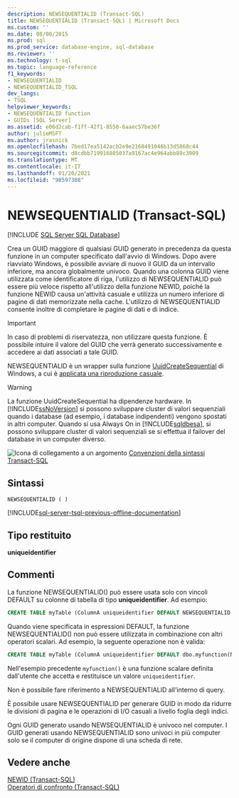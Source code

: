 ```yaml
---
description: NEWSEQUENTIALID (Transact-SQL)
title: NEWSEQUENTIALID (Transact-SQL) | Microsoft Docs
ms.custom: ''
ms.date: 08/08/2015
ms.prod: sql
ms.prod_service: database-engine, sql-database
ms.reviewer: ''
ms.technology: t-sql
ms.topic: language-reference
f1_keywords:
- NEWSEQUENTIALID
- NEWSEQUENTIALID_TSQL
dev_langs:
- TSQL
helpviewer_keywords:
- NEWSEQUENTIALID function
- GUIDs [SQL Server]
ms.assetid: e06d2cab-f1ff-42f1-8550-6aaec57be36f
author: julieMSFT
ms.author: jrasnick
ms.openlocfilehash: 7bed17ea5142acb2e9e2168491046b13d5868c44
ms.sourcegitcommit: d8cdbb719916805037a9167ac4e964abb89c3909
ms.translationtype: MT
ms.contentlocale: it-IT
ms.lasthandoff: 01/20/2021
ms.locfileid: "98597308"
---
```

# <a name="newsequentialid-transact-sql"></a>NEWSEQUENTIALID (Transact-SQL)
[!INCLUDE [SQL Server SQL Database](../../includes/applies-to-version/sql-asdb.md)]

  Crea un GUID maggiore di qualsiasi GUID generato in precedenza da questa funzione in un computer specificato dall'avvio di Windows. Dopo avere riavviato Windows, è possibile avviare di nuovo il GUID da un intervallo inferiore, ma ancora globalmente univoco. Quando una colonna GUID viene utilizzata come identificatore di riga, l'utilizzo di NEWSEQUENTIALID può essere più veloce rispetto all'utilizzo della funzione NEWID, poiché la funzione NEWID causa un'attività casuale e utilizza un numero inferiore di pagine di dati memorizzate nella cache. L'utilizzo di NEWSEQUENTIALID consente inoltre di completare le pagine di dati e di indice.  
  
> [!IMPORTANT]  
>  In caso di problemi di riservatezza, non utilizzare questa funzione. È possibile intuire il valore del GUID che verrà generato successivamente e accedere ai dati associati a tale GUID.  
  
 NEWSEQUENTIALID è un wrapper sulla funzione [UuidCreateSequential](/windows/win32/api/rpcdce/nf-rpcdce-uuidcreatesequential) di Windows, a cui è [applicata una riproduzione casuale](/archive/blogs/dbrowne/how-to-generate-sequential-guids-for-sql-server-in-net).
  
> [!WARNING]  
>  La funzione UuidCreateSequential ha dipendenze hardware. In [!INCLUDE[ssNoVersion](../../includes/ssnoversion-md.md)] si possono sviluppare cluster di valori sequenziali quando i database (ad esempio, i database indipendenti) vengono spostati in altri computer. Quando si usa Always On in [!INCLUDE[sqldbesa](../../includes/sqldbesa-md.md)], si possono sviluppare cluster di valori sequenziali se si effettua il failover del database in un computer diverso.  
  
 ![Icona di collegamento a un argomento](../../database-engine/configure-windows/media/topic-link.gif "Icona di collegamento a un argomento") [Convenzioni della sintassi Transact-SQL](../../t-sql/language-elements/transact-sql-syntax-conventions-transact-sql.md)  
  
## <a name="syntax"></a>Sintassi  
  
```syntaxsql
NEWSEQUENTIALID ( )  
```

[!INCLUDE[sql-server-tsql-previous-offline-documentation](../../includes/sql-server-tsql-previous-offline-documentation.md)]


## <a name="return-type"></a>Tipo restituito  
 **uniqueidentifier**  
  
## <a name="remarks"></a>Commenti  
 La funzione NEWSEQUENTIALID() può essere usata solo con vincoli DEFAULT su colonne di tabella di tipo **uniqueidentifier**. Ad esempio:  
  
```sql  
CREATE TABLE myTable (ColumnA uniqueidentifier DEFAULT NEWSEQUENTIALID());   
```  
  
 Quando viene specificata in espressioni DEFAULT, la funzione NEWSEQUENTIALID() non può essere utilizzata in combinazione con altri operatori scalari. Ad esempio, la seguente operazione non è valida:  
  
```sql 
CREATE TABLE myTable (ColumnA uniqueidentifier DEFAULT dbo.myfunction(NEWSEQUENTIALID()));  
```  
  
 Nell'esempio precedente `myfunction()` è una funzione scalare definita dall'utente che accetta e restituisce un valore `uniqueidentifier`.  
  
 Non è possibile fare riferimento a NEWSEQUENTIALID all'interno di query.  
  
 È possibile usare NEWSEQUENTIALID per generare GUID in modo da ridurre le divisioni di pagina e le operazioni di I/O casuali a livello foglia degli indici.  
  
 Ogni GUID generato usando NEWSEQUENTIALID è univoco nel computer. I GUID generati usando NEWSEQUENTIALID sono univoci in più computer solo se il computer di origine dispone di una scheda di rete.  
  
## <a name="see-also"></a>Vedere anche  
 [NEWID &#40;Transact-SQL&#41;](../../t-sql/functions/newid-transact-sql.md)   
 [Operatori di confronto &#40;Transact-SQL&#41;](../../t-sql/language-elements/comparison-operators-transact-sql.md)  
  
